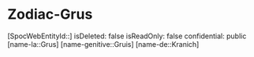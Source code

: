 ﻿---
type: Zodiac
tags:
- astro/Zodiac

---

# Zodiac-Grus

[SpocWebEntityId::]
isDeleted: false
isReadOnly: false
confidential: public
[name-la::Grus]
[name-genitive::Gruis]
[name-de::Kranich]
